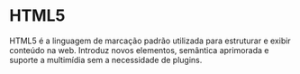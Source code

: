 # HTML5

HTML5 é a linguagem de marcação padrão utilizada para estruturar e exibir conteúdo na web. Introduz novos elementos, semântica aprimorada e suporte a multimídia sem a necessidade de plugins.
